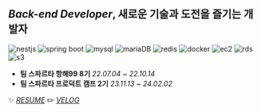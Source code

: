 ## *Back-end Developer*, 새로운 기술과 도전을 즐기는 개발자
![nestjs](https://img.shields.io/badge/-NestJS-E0234E?logo=nestjs&logoColor=white)
![spring boot](https://img.shields.io/badge/-Spring%20Boot-6DB33F?logo=springboot&logoColor=white)
![mysql](https://img.shields.io/badge/-MySQL-4479A1?logo=mysql&logoColor=white)
![mariaDB](https://img.shields.io/badge/-MariaDB-003545?logo=mariadb&logoColor=white)
![redis](https://img.shields.io/badge/-Redis-DC382D?logo=redis&logoColor=white)
![docker](https://img.shields.io/badge/-Docker-2496ED?logo=docker&logoColor=white)
![ec2](https://img.shields.io/badge/-Amazon%20EC2-FF9900?logo=amazonec2&logoColor=white)
![rds](https://img.shields.io/badge/-Amazon%20RDS-527FFF?logo=amazonrds&logoColor=white)
![s3](https://img.shields.io/badge/-Amazon%20S3-569A31?logo=amazons3&logoColor=white)





* **팀 스파르타 항해99 8기** <I>22.07.04 ~ 22.10.14</I>
* **팀 스파르타 프로덕트 캠프 2기** <I>23.11.13 ~ 24.02.02</I> 





✨  <I>[RESUME](https://jinu0729.notion.site/20575f63fe85464281bcce14ba4d1b65)</I>
✏️  <I>[VELOG](https://velog.io/@jinu0729)</I>
